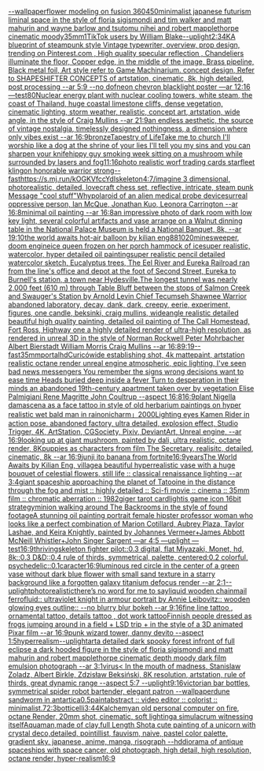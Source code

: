 [--wallpaper](https://www.ebank.nz/aiartgenerator?category=--wallpaper)[flower modeling on fusion 360](https://www.ebank.nz/aiartgenerator?category=flower%20modeling%20on%20fusion%20360)[450](https://www.ebank.nz/aiartgenerator?category=450)[minimalist japanese futurism liminal space in the style of floria sigismondi and tim walker and matt mahurin and wayne barlow and tsutomu nihei and robert mapplethorpe cinematic moody](https://www.ebank.nz/aiartgenerator?category=minimalist%20japanese%20futurism%20liminal%20space%20in%20the%20style%20of%20floria%20sigismondi%20and%20tim%20walker%20and%20matt%20mahurin%20and%20wayne%20barlow%20and%20tsutomu%20nihei%20and%20robert%20mapplethorpe%20cinematic%20moody)[35mm](https://www.ebank.nz/aiartgenerator?category=35mm)[1](https://www.ebank.nz/aiartgenerator?category=1)[TikTok users by William Blake](https://www.ebank.nz/aiartgenerator?category=TikTok%20users%20by%20William%20Blake)[--uplight](https://www.ebank.nz/aiartgenerator?category=--uplight)[2:3](https://www.ebank.nz/aiartgenerator?category=2%3A3)[4K](https://www.ebank.nz/aiartgenerator?category=4K)[A blueprint of steampunk style Vintage typewriter,  overview, prop design,  trending on Pinterest.com  , High quality specular reflection ,  Chandeliers illuminate the floor, Copper  edge, in the middle of the image, Brass pipeline,  Black metal foil,  Art style refer to Game Machinarium.  concept design, Refer to SHAPESHIFTER CONCEPTS  of artstation, cinematic,  8k, high detailed,  post processing    --ar 5:9   --no dof](https://www.ebank.nz/aiartgenerator?category=A%20blueprint%20of%20steampunk%20style%20Vintage%20typewriter%2C%20%20overview%2C%20prop%20design%2C%20%20trending%20on%20Pinterest.com%20%20%2C%20High%20quality%20specular%20reflection%20%2C%20%20Chandeliers%20illuminate%20the%20floor%2C%20Copper%20%20edge%2C%20in%20the%20middle%20of%20the%20image%2C%20Brass%20pipeline%2C%20%20Black%20metal%20foil%2C%20%20Art%20style%20refer%20to%20Game%20Machinarium.%20%20concept%20design%2C%20Refer%20to%20SHAPESHIFTER%20CONCEPTS%20%20of%20artstation%2C%20cinematic%2C%20%208k%2C%20high%20detailed%2C%20%20post%20processing%20%20%20%20--ar%205%3A9%20%20%20--no%20dof)[neon chevron blacklight poster —ar 12:16 —test](https://www.ebank.nz/aiartgenerator?category=neon%20chevron%20blacklight%20poster%20%E2%80%94ar%2012%3A16%20%E2%80%94test)[80](https://www.ebank.nz/aiartgenerator?category=80)[Nuclear energy plant with nuclear cooling towers, white steam, the coast of Thailand, huge coastal limestone cliffs, dense vegetation, cinematic lighting, storm weather, realistic, concept art, artstation, wide angle, in the style of Craig Mullins --ar 21:9](https://www.ebank.nz/aiartgenerator?category=Nuclear%20energy%20plant%20with%20nuclear%20cooling%20towers%2C%20white%20steam%2C%20the%20coast%20of%20Thailand%2C%20huge%20coastal%20limestone%20cliffs%2C%20dense%20vegetation%2C%20cinematic%20lighting%2C%20storm%20weather%2C%20realistic%2C%20concept%20art%2C%20artstation%2C%20wide%20angle%2C%20in%20the%20style%20of%20Craig%20Mullins%20--ar%2021%3A9)[an endless aesthetic, the source of vintage nostalgia, timelessly designed nothingness, a dimension where only vibes exist --ar 16:9](https://www.ebank.nz/aiartgenerator?category=an%20endless%20aesthetic%2C%20the%20source%20of%20vintage%20nostalgia%2C%20timelessly%20designed%20nothingness%2C%20a%20dimension%20where%20only%20vibes%20exist%20--ar%2016%3A9)[bronze](https://www.ebank.nz/aiartgenerator?category=bronze)[Tapestry of Life](https://www.ebank.nz/aiartgenerator?category=Tapestry%20of%20Life)[Take me to church I'll worship like a dog at the shrine of your lies I'll tell you my sins and you can sharpen your knife](https://www.ebank.nz/aiartgenerator?category=Take%20me%20to%20church%20I%27ll%20worship%20like%20a%20dog%20at%20the%20shrine%20of%20your%20lies%20I%27ll%20tell%20you%20my%20sins%20and%20you%20can%20sharpen%20your%20knife)[hippy guy smoking week sitting on a mushroom while surrounded by lasers and fog](https://www.ebank.nz/aiartgenerator?category=hippy%20guy%20smoking%20week%20sitting%20on%20a%20mushroom%20while%20surrounded%20by%20lasers%20and%20fog)[11:16](https://www.ebank.nz/aiartgenerator?category=11%3A16)[photo realistic worf trading cards starfleet klingon honorable warrior strong](https://www.ebank.nz/aiartgenerator?category=photo%20realistic%20worf%20trading%20cards%20starfleet%20klingon%20honorable%20warrior%20strong)[--fast](https://www.ebank.nz/aiartgenerator?category=--fast)[<https://s.mj.run/kOGKVfccYdI>](https://www.ebank.nz/aiartgenerator?category=%3Chttps%3A//s.mj.run/kOGKVfccYdI%3E)[skeleton](https://www.ebank.nz/aiartgenerator?category=skeleton)[4:7](https://www.ebank.nz/aiartgenerator?category=4%3A7)[/imagine  3 dimensional, photorealistic, detailed, lovecraft chess set, reflective, intricate, steam punk  Message "cool stuff"](https://www.ebank.nz/aiartgenerator?category=/imagine%20%203%20dimensional%2C%20photorealistic%2C%20detailed%2C%20lovecraft%20chess%20set%2C%20reflective%2C%20intricate%2C%20steam%20punk%20%20Message%20%22cool%20stuff%22)[Why](https://www.ebank.nz/aiartgenerator?category=Why)[polaroid of an alien medical probe device](https://www.ebank.nz/aiartgenerator?category=polaroid%20of%20an%20alien%20medical%20probe%20device)[surreal oppressive person, Ian McQue, Jonathan Kuo, Leonora Carrington --ar 16:8](https://www.ebank.nz/aiartgenerator?category=surreal%20oppressive%20person%2C%20Ian%20McQue%2C%20Jonathan%20Kuo%2C%20Leonora%20Carrington%20--ar%2016%3A8)[minimal oil painting --ar 16:8](https://www.ebank.nz/aiartgenerator?category=minimal%20oil%20painting%20--ar%2016%3A8)[an impressive photo of dark room with low key light, several colorful artifacts and vase arrange on a Walnut dinning table in the National Palace Museum is held a National Banquet, 8k, --ar 19:10](https://www.ebank.nz/aiartgenerator?category=an%20impressive%20photo%20of%20dark%20room%20with%20low%20key%20light%2C%20several%20colorful%20artifacts%20and%20vase%20arrange%20on%20a%20Walnut%20dinning%20table%20in%20the%20National%20Palace%20Museum%20is%20held%20a%20National%20Banquet%2C%208k%2C%20--ar%2019%3A10)[the world awaits hot-air balloon by kilian eng](https://www.ebank.nz/aiartgenerator?category=the%20world%20awaits%20hot-air%20balloon%20by%20kilian%20eng)[88](https://www.ebank.nz/aiartgenerator?category=88)[1020](https://www.ebank.nz/aiartgenerator?category=1020)[minesweeper, doom engine](https://www.ebank.nz/aiartgenerator?category=minesweeper%2C%20doom%20engine)[ice queen frozen on her porch hammock of ice](https://www.ebank.nz/aiartgenerator?category=ice%20queen%20frozen%20on%20her%20porch%20hammock%20of%20ice)[super realistic, watercolor, hyper detailed oil paintingsuper realistic pencil detailed watercolor sketch, Eucalyptus trees, The Eel River and Eureka Railroad ran from the line's office and depot at the foot of Second Street, Eureka to Burnell's station, a town near Hydesville.The longest tunnel was nearly 2,000 feet (610 m) through Table Bluff between the stops of Salmon Creek and Swauger's Station by Arnold Levin Chief Tecumseh Shawnee Warrior abandoned laboratory, decay, dank, dark, creepy, eerie, experiment, figures, one candle, beksinki, craig mullins, wideangle realistic detailed beautiful high quality painting, detailed oil painting of  The Call Homestead, Fort Ross, Highway one a highly detailed render of ultra-high resolution, as rendered in unreal 3D in the style of Norman Rockwell Peter Mohrbacher Albert Bierstadt William Morris Craig Mullins --ar 16:8](https://www.ebank.nz/aiartgenerator?category=super%20realistic%2C%20watercolor%2C%20hyper%20detailed%20oil%20paintingsuper%20realistic%20pencil%20detailed%20watercolor%20sketch%2C%20Eucalyptus%20trees%2C%20The%20Eel%20River%20and%20Eureka%20Railroad%20ran%20from%20the%20line%27s%20office%20and%20depot%20at%20the%20foot%20of%20Second%20Street%2C%20Eureka%20to%20Burnell%27s%20station%2C%20a%20town%20near%20Hydesville.The%20longest%20tunnel%20was%20nearly%202%2C000%20feet%20%28610%20m%29%20through%20Table%20Bluff%20between%20the%20stops%20of%20Salmon%20Creek%20and%20Swauger%27s%20Station%20by%20Arnold%20Levin%20Chief%20Tecumseh%20Shawnee%20Warrior%20abandoned%20laboratory%2C%20decay%2C%20dank%2C%20dark%2C%20creepy%2C%20eerie%2C%20experiment%2C%20figures%2C%20one%20candle%2C%20beksinki%2C%20craig%20mullins%2C%20wideangle%20realistic%20detailed%20beautiful%20high%20quality%20painting%2C%20detailed%20oil%20painting%20of%20%20The%20Call%20Homestead%2C%20Fort%20Ross%2C%20Highway%20one%20a%20highly%20detailed%20render%20of%20ultra-high%20resolution%2C%20as%20rendered%20in%20unreal%203D%20in%20the%20style%20of%20Norman%20Rockwell%20Peter%20Mohrbacher%20Albert%20Bierstadt%20William%20Morris%20Craig%20Mullins%20--ar%2016%3A8)[9:19](https://www.ebank.nz/aiartgenerator?category=9%3A19)[--fast](https://www.ebank.nz/aiartgenerator?category=--fast)[35mm](https://www.ebank.nz/aiartgenerator?category=35mm)[portal](https://www.ebank.nz/aiartgenerator?category=portal)[hd](https://www.ebank.nz/aiartgenerator?category=hd)[Curicó](https://www.ebank.nz/aiartgenerator?category=Curic%C3%B3)[wide establishing shot, 4k mattepaint, artstation  realistic octane render unreal engine atmospheric, epic lighting, I've seen bad news messengers  You remember the signs wrong decisions  want to ease time Heads buried deep inside a fever Turn to desperation in their minds an abandoned 19th-century apartment taken over by vegetation Elise Palmigiani Rene Magritte John Coultrup --aspect 16:8](https://www.ebank.nz/aiartgenerator?category=wide%20establishing%20shot%2C%204k%20mattepaint%2C%20artstation%20%20realistic%20octane%20render%20unreal%20engine%20atmospheric%2C%20epic%20lighting%2C%20I%27ve%20seen%20bad%20news%20messengers%20%20You%20remember%20the%20signs%20wrong%20decisions%20%20want%20to%20ease%20time%20Heads%20buried%20deep%20inside%20a%20fever%20Turn%20to%20desperation%20in%20their%20minds%20an%20abandoned%2019th-century%20apartment%20taken%20over%20by%20vegetation%20Elise%20Palmigiani%20Rene%20Magritte%20John%20Coultrup%20--aspect%2016%3A8)[16:9](https://www.ebank.nz/aiartgenerator?category=16%3A9)[plant Nigella damascena as a face tattoo in style of old herbarium paintings on hyper realistic wet bald man in rain](https://www.ebank.nz/aiartgenerator?category=plant%20Nigella%20damascena%20as%20a%20face%20tattoo%20in%20style%20of%20old%20herbarium%20paintings%20on%20hyper%20realistic%20wet%20bald%20man%20in%20rain)[oni](https://www.ebank.nz/aiartgenerator?category=oni)[charm」](https://www.ebank.nz/aiartgenerator?category=charm%E3%80%8D)[2000](https://www.ebank.nz/aiartgenerator?category=2000)[Lighting eyes Kamen Rider in action pose, abandoned factory, ultra detailed, explosion effect, Studio Trigger, 4K, ArtStation, CGSociety, Pixiv, DeviantArt, Unreal engine, --ar 16:9](https://www.ebank.nz/aiartgenerator?category=Lighting%20eyes%20Kamen%20Rider%20in%20action%20pose%2C%20abandoned%20factory%2C%20ultra%20detailed%2C%20explosion%20effect%2C%20Studio%20Trigger%2C%204K%2C%20ArtStation%2C%20CGSociety%2C%20Pixiv%2C%20DeviantArt%2C%20Unreal%20engine%2C%20--ar%2016%3A9)[looking up at giant mushroom, painted by dali, ultra realistic, octane render, 8K](https://www.ebank.nz/aiartgenerator?category=looking%20up%20at%20giant%20mushroom%2C%20painted%20by%20dali%2C%20ultra%20realistic%2C%20octane%20render%2C%208K)[puppies as characters from film The Secretary, realisitc, detailed, cinematic, 8k --ar 16:9](https://www.ebank.nz/aiartgenerator?category=puppies%20as%20characters%20from%20film%20The%20Secretary%2C%20realisitc%2C%20detailed%2C%20cinematic%2C%208k%20--ar%2016%3A9)[junji ito banana from fortnite](https://www.ebank.nz/aiartgenerator?category=junji%20ito%20banana%20from%20fortnite)[16:9](https://www.ebank.nz/aiartgenerator?category=16%3A9)[years](https://www.ebank.nz/aiartgenerator?category=years)[The World Awaits by Kilian Eng, village](https://www.ebank.nz/aiartgenerator?category=The%20World%20Awaits%20by%20Kilian%20Eng%2C%20village)[a beautiful hyperrealistic vase with a huge bouquet of celestial flowers, still life :: classical renaissance lighting  --ar 3:4](https://www.ebank.nz/aiartgenerator?category=a%20beautiful%20hyperrealistic%20vase%20with%20a%20huge%20bouquet%20of%20celestial%20flowers%2C%20still%20life%20%3A%3A%20classical%20renaissance%20lighting%20%20--ar%203%3A4)[giant spaceship approaching the planet of Tatooine in the distance through the fog and mist :: highly detailed :: Sci-fi movie :: cinema :: 35mm film :: chromatic aberration :: 1982](https://www.ebank.nz/aiartgenerator?category=giant%20spaceship%20approaching%20the%20planet%20of%20Tatooine%20in%20the%20distance%20through%20the%20fog%20and%20mist%20%3A%3A%20highly%20detailed%20%3A%3A%20Sci-fi%20movie%20%3A%3A%20cinema%20%3A%3A%2035mm%20film%20%3A%3A%20chromatic%20aberration%20%3A%3A%201982)[giger tarot card](https://www.ebank.nz/aiartgenerator?category=giger%20tarot%20card)[light](https://www.ebank.nz/aiartgenerator?category=light)[is game icon 16bit strategy](https://www.ebank.nz/aiartgenerator?category=is%20game%20icon%2016bit%20strategy)[minion walking around The Backrooms in the style of found footage](https://www.ebank.nz/aiartgenerator?category=minion%20walking%20around%20The%20Backrooms%20in%20the%20style%20of%20found%20footage)[A stunning oil painting portrait female hipster professor woman who looks like a perfect combination of Marion Cotillard, Aubrey Plaza, Taylor Lashae, and Keira Knightly,  painted by Johannes Vermeer+James Abbott McNeill Whistler+John Singer Sargent —ar 4:5 —uplight —test](https://www.ebank.nz/aiartgenerator?category=A%20stunning%20oil%20painting%20portrait%20female%20hipster%20professor%20woman%20who%20looks%20like%20a%20perfect%20combination%20of%20Marion%20Cotillard%2C%20Aubrey%20Plaza%2C%20Taylor%20Lashae%2C%20and%20Keira%20Knightly%2C%20%20painted%20by%20Johannes%20Vermeer%2BJames%20Abbott%20McNeill%20Whistler%2BJohn%20Singer%20Sargent%20%E2%80%94ar%204%3A5%20%E2%80%94uplight%20%E2%80%94test)[16:9](https://www.ebank.nz/aiartgenerator?category=16%3A9)[thriving](https://www.ebank.nz/aiartgenerator?category=thriving)[skeleton fighter pilot::0.3 digital, flat Miyazaki, Monet, hd, 8k::0.3 D&D::0.4 rule of thirds, symmetrical, palette, centered:0.2 colorful, psychedelic::0.1](https://www.ebank.nz/aiartgenerator?category=skeleton%20fighter%20pilot%3A%3A0.3%20digital%2C%20flat%20Miyazaki%2C%20Monet%2C%20hd%2C%208k%3A%3A0.3%20D%26D%3A%3A0.4%20rule%20of%20thirds%2C%20symmetrical%2C%20palette%2C%20centered%3A0.2%20colorful%2C%20psychedelic%3A%3A0.1)[caracter](https://www.ebank.nz/aiartgenerator?category=caracter)[16:9](https://www.ebank.nz/aiartgenerator?category=16%3A9)[luminous red circle in the center of a green vase without dark blue flower with small sand texture in a starry background like a forgotten galaxy titanium defocus render --ar 2:1](https://www.ebank.nz/aiartgenerator?category=luminous%20red%20circle%20in%20the%20center%20of%20a%20green%20vase%20without%20dark%20blue%20flower%20with%20small%20sand%20texture%20in%20a%20starry%20background%20like%20a%20forgotten%20galaxy%20titanium%20defocus%20render%20--ar%202%3A1)[--uplight](https://www.ebank.nz/aiartgenerator?category=--uplight)[photorealistic](https://www.ebank.nz/aiartgenerator?category=photorealistic)[there’s no word for me to say](https://www.ebank.nz/aiartgenerator?category=there%E2%80%99s%20no%20word%20for%20me%20to%20say)[liquid wooden chainmail ferrofluid:: ultraviolet knight in armour portrait by Annie Leibovitz:: wooden glowing eyes outline:: --no blurry blur bokeh --ar 9:16](https://www.ebank.nz/aiartgenerator?category=liquid%20wooden%20chainmail%20ferrofluid%3A%3A%20ultraviolet%20knight%20in%20armour%20portrait%20by%20Annie%20Leibovitz%3A%3A%20wooden%20glowing%20eyes%20outline%3A%3A%20--no%20blurry%20blur%20bokeh%20--ar%209%3A16)[fine line tattoo , ornamental tattoo, details tattoo , dot work tattoo](https://www.ebank.nz/aiartgenerator?category=fine%20line%20tattoo%20%2C%20ornamental%20tattoo%2C%20details%20tattoo%20%2C%20dot%20work%20tattoo)[Finnish people dressed as frogs jumping around in a field + LSD trip + in the style of a 3D animated Pixar film --ar 16:9](https://www.ebank.nz/aiartgenerator?category=Finnish%20people%20dressed%20as%20frogs%20jumping%20around%20in%20a%20field%20%2B%20LSD%20trip%20%2B%20in%20the%20style%20of%20a%203D%20animated%20Pixar%20film%20--ar%2016%3A9)[punk wizard tower, danny devito --aspect 1:5](https://www.ebank.nz/aiartgenerator?category=punk%20wizard%20tower%2C%20danny%20devito%20--aspect%201%3A5)[hyperrealism](https://www.ebank.nz/aiartgenerator?category=hyperrealism)[--uplight](https://www.ebank.nz/aiartgenerator?category=--uplight)[art](https://www.ebank.nz/aiartgenerator?category=art)[a detailed dark spooky forest infront of full eclipse a dark hooded figure in the style of floria sigismondi and matt mahurin and robert mapplethorpe cinematic depth moody dark film emulsion photograph --ar 3:1](https://www.ebank.nz/aiartgenerator?category=a%20detailed%20dark%20spooky%20forest%20infront%20of%20full%20eclipse%20a%20dark%20hooded%20figure%20in%20the%20style%20of%20floria%20sigismondi%20and%20matt%20mahurin%20and%20robert%20mapplethorpe%20cinematic%20depth%20moody%20dark%20film%20emulsion%20photograph%20--ar%203%3A1)[virus](https://www.ebank.nz/aiartgenerator?category=virus)[< In the mouth of madness, Stanislaw Zoladz, Albert Birkle, Zdzisław Beksiński, 8K resolution, artstation, rule of thirds, great dynamic range --aspect 5:7 --uplight](https://www.ebank.nz/aiartgenerator?category=%3C%20In%20the%20mouth%20of%20madness%2C%20Stanislaw%20Zoladz%2C%20Albert%20Birkle%2C%20Zdzis%C5%82aw%20Beksi%C5%84ski%2C%208K%20resolution%2C%20artstation%2C%20rule%20of%20thirds%2C%20great%20dynamic%20range%20--aspect%205%3A7%20--uplight)[9:16](https://www.ebank.nz/aiartgenerator?category=9%3A16)[victorian bar bottles, symmetrical spider robot bartender, elegant patron --wallpaper](https://www.ebank.nz/aiartgenerator?category=victorian%20bar%20bottles%2C%20symmetrical%20spider%20robot%20bartender%2C%20elegant%20patron%20--wallpaper)[dune sandworm in antartica](https://www.ebank.nz/aiartgenerator?category=dune%20sandworm%20in%20antartica)[0.5](https://www.ebank.nz/aiartgenerator?category=0.5)[paint](https://www.ebank.nz/aiartgenerator?category=paint)[abstract :: video editor :: colorist :: minimalist](https://www.ebank.nz/aiartgenerator?category=abstract%20%3A%3A%20video%20editor%20%3A%3A%20colorist%20%3A%3A%20minimalist)[.7](https://www.ebank.nz/aiartgenerator?category=.7)[2:3](https://www.ebank.nz/aiartgenerator?category=2%3A3)[botticelli](https://www.ebank.nz/aiartgenerator?category=botticelli)[3:4](https://www.ebank.nz/aiartgenerator?category=3%3A4)[4K](https://www.ebank.nz/aiartgenerator?category=4K)[alchemy](https://www.ebank.nz/aiartgenerator?category=alchemy)[an old personal computer on fire, octane Render, 20mm shot, cinematic, soft lighting](https://www.ebank.nz/aiartgenerator?category=an%20old%20personal%20computer%20on%20fire%2C%20octane%20Render%2C%2020mm%20shot%2C%20cinematic%2C%20soft%20lighting)[a simulacrum witnessing itself](https://www.ebank.nz/aiartgenerator?category=a%20simulacrum%20witnessing%20itself)[Aquaman,made of clay,full Length Shot](https://www.ebank.nz/aiartgenerator?category=Aquaman%2Cmade%20of%20clay%2Cfull%20Length%20Shot)[a cute painting of a unicorn with crystal deco,detailed, pointillist, fauvism, naive, pastel color palette, gradient sky, japanese, anime, manga, risograph --hd](https://www.ebank.nz/aiartgenerator?category=a%20cute%20painting%20of%20a%20unicorn%20with%20crystal%20deco%2Cdetailed%2C%20pointillist%2C%20fauvism%2C%20naive%2C%20pastel%20color%20palette%2C%20gradient%20sky%2C%20japanese%2C%20anime%2C%20manga%2C%20risograph%20--hd)[diorama of antique spaceships with space cancer, old photograph, high detail, high resolution, octane render, hyper-realism](https://www.ebank.nz/aiartgenerator?category=diorama%20of%20antique%20spaceships%20with%20space%20cancer%2C%20old%20photograph%2C%20high%20detail%2C%20high%20resolution%2C%20octane%20render%2C%20hyper-realism)[16:9](https://www.ebank.nz/aiartgenerator?category=16%3A9)